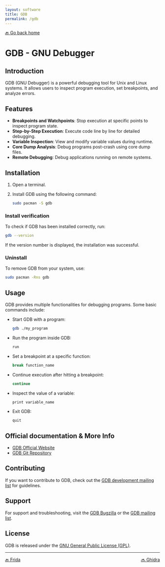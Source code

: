 ```yaml
---
layout: software
title: GDB
permalink: /gdb
---
```


[🔙 Go back home](/)

# GDB - GNU Debugger

## Introduction
GDB (GNU Debugger) is a powerful debugging tool for Unix and Linux systems. It allows users to inspect program execution, set breakpoints, and analyze errors.

## Features

- **Breakpoints and Watchpoints**: Stop execution at specific points to inspect program state.
- **Step-by-Step Execution**: Execute code line by line for detailed debugging.
- **Variable Inspection**: View and modify variable values during runtime.
- **Core Dump Analysis**: Debug programs post-crash using core dump files.
- **Remote Debugging**: Debug applications running on remote systems.

## Installation

1. Open a terminal.
2. Install GDB using the following command:

   ```sh
   sudo pacman -S gdb
   ```

### Install verification
To check if GDB has been installed correctly, run:

   ```sh
   gdb --version
   ```

If the version number is displayed, the installation was successful.

### Uninstall
To remove GDB from your system, use:

   ```sh
   sudo pacman -Rns gdb
   ```

## Usage

GDB provides multiple functionalities for debugging programs. Some basic commands include:

- Start GDB with a program:

   ```sh
   gdb ./my_program
   ```

- Run the program inside GDB:

   ```sh
   run
   ```

- Set a breakpoint at a specific function:

   ```sh
   break function_name
   ```

- Continue execution after hitting a breakpoint:

   ```sh
   continue
   ```

- Inspect the value of a variable:

   ```sh
   print variable_name
   ```

- Exit GDB:

   ```sh
   quit
   ```

## Official documentation & More Info
- [GDB Official Website](https://www.gnu.org/software/gdb/)
- [GDB Git Repository](https://sourceware.org/git/?p=binutils-gdb.git)

## Contributing
If you want to contribute to GDB, check out the [GDB development mailing list](https://sourceware.org/gdb/) for guidelines.

## Support
For support and troubleshooting, visit the [GDB Bugzilla](https://sourceware.org/bugzilla/) or the [GDB mailing list](https://sourceware.org/gdb/mailing-lists/).

## License
GDB is released under the [GNU General Public License (GPL)](https://www.gnu.org/licenses/gpl-3.0.html).

---

<div style="display: flex; justify-content: space-between;">
  <a href="frida">🔙 Frida</a>
  <a href="ghidra">🔜 Ghidra</a>
</div>